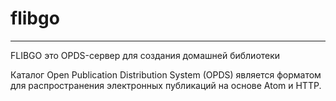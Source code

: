 # flibgo
-----------
FLIBGO это OPDS-сервер для создания домашней библиотеки

Каталог Open Publication Distribution System (OPDS) является форматом для распространения электронных публикаций на основе Atom и HTTP.


